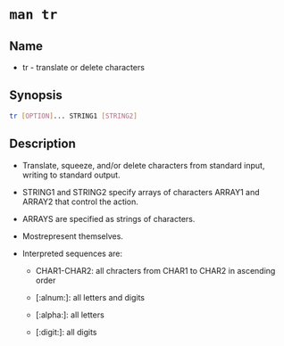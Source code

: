 # `man tr`

## Name

- tr - translate or delete characters

## Synopsis

```sh
tr [OPTION]... STRING1 [STRING2]
```

## Description

- Translate, squeeze, and/or delete characters from standard input, writing to standard output.

- STRING1 and STRING2 specify arrays of characters ARRAY1 and ARRAY2 that control the action.

- ARRAYS are specified as strings of characters.

- Mostrepresent themselves.

- Interpreted sequences are:

    - CHAR1-CHAR2: all chracters from CHAR1 to CHAR2 in ascending order

    - [:alnum:]: all letters and digits

    - [:alpha:]: all letters

    - [:digit:]: all digits
